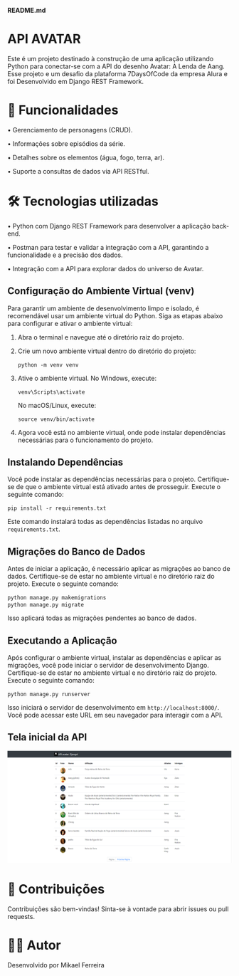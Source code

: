 **README.md**

# API AVATAR

Este é um projeto destinado à construção de uma aplicação utilizando Python para conectar-se com a API do desenho Avatar: A Lenda de Aang. Esse projeto e um desafio da plataforma 7DaysOfCode da empresa Alura e foi Desenvolvido em Django REST Framework.

# 🚀 Funcionalidades  
• Gerenciamento de personagens (CRUD).

• Informações sobre episódios da série.

• Detalhes sobre os elementos (água, fogo, terra, ar).

• Suporte a consultas de dados via API RESTful.

# 🛠 Tecnologias utilizadas 
• Python com Django REST Framework para desenvolver a aplicação back-end.

• Postman para testar e validar a integração com a API, garantindo a funcionalidade e a precisão dos dados.

• Integração com a API para explorar dados do universo de Avatar.

## Configuração do Ambiente Virtual (venv)

Para garantir um ambiente de desenvolvimento limpo e isolado, é recomendável usar um ambiente virtual do Python. Siga as etapas abaixo para configurar e ativar o ambiente virtual:

1. Abra o terminal e navegue até o diretório raiz do projeto.
2. Crie um novo ambiente virtual dentro do diretório do projeto:

    ```
    python -m venv venv
    ```

3. Ative o ambiente virtual. No Windows, execute:

    ```
    venv\Scripts\activate
    ```

    No macOS/Linux, execute:

    ```
    source venv/bin/activate
    ```

4. Agora você está no ambiente virtual, onde pode instalar dependências necessárias para o funcionamento do projeto.

## Instalando Dependências

Você pode instalar as dependências necessárias para o projeto. Certifique-se de que o ambiente virtual está ativado antes de prosseguir. Execute o seguinte comando:

```
pip install -r requirements.txt
```

Este comando instalará todas as dependências listadas no arquivo `requirements.txt`.

## Migrações do Banco de Dados

Antes de iniciar a aplicação, é necessário aplicar as migrações ao banco de dados. Certifique-se de estar no ambiente virtual e no diretório raiz do projeto. Execute o seguinte comando:

```
python manage.py makemigrations
python manage.py migrate
```

Isso aplicará todas as migrações pendentes ao banco de dados.

## Executando a Aplicação

Após configurar o ambiente virtual, instalar as dependências e aplicar as migrações, você pode iniciar o servidor de desenvolvimento Django. Certifique-se de estar no ambiente virtual e no diretório raiz do projeto. Execute o seguinte comando:

```
python manage.py runserver
```

Isso iniciará o servidor de desenvolvimento em `http://localhost:8000/`. Você pode acessar este URL em seu navegador para interagir com a API.

## Tela inicial da API 
<img src="/Img/Imagem_API.png">

# 🤝 Contribuições 
Contribuições são bem-vindas! Sinta-se à vontade para abrir issues ou pull requests.

# 🧑‍💻 Autor 
Desenvolvido por Mikael Ferreira
